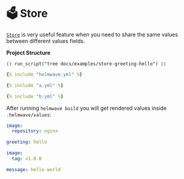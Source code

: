 # 🗳️ Store

[`Store`](../../yaml/#store) is very useful feature when you need to share the same values between different values fields.

**Project Structure**

```shell
⟨⟨ run_script("tree docs/examples/store-greeting-hello") ⟩⟩
```

```yaml title="helmwave.yml"
{% include "helmwave.yml" %}
```


```yaml title="a.yml"
{% include "a.yml" %}
```


```yaml title="b.yml"
{% include "b.yml" %}
```

After running `helmwave build` you will get rendered values inside `.helmwave/values`:

```yaml title="a.yml"
image:
  repository: nginx

greeting: hello
```


```yaml title="b.yml"
image:
  tag: v1.0.0

message: hello world
```
